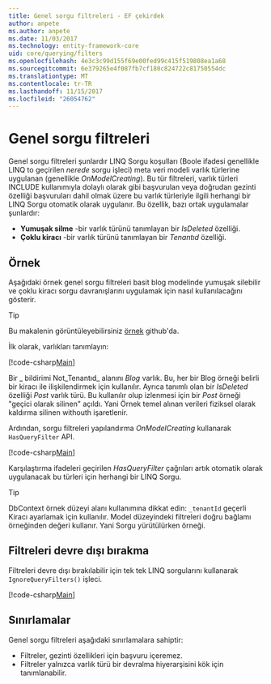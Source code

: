 ```yaml
---
title: Genel sorgu filtreleri - EF çekirdek
author: anpete
ms.author: anpete
ms.date: 11/03/2017
ms.technology: entity-framework-core
uid: core/querying/filters
ms.openlocfilehash: 4e3c3c99d155f69e00fed99c415f519808ea1a68
ms.sourcegitcommit: 6e379265e4f087fb7cf180c824722c81750554dc
ms.translationtype: MT
ms.contentlocale: tr-TR
ms.lasthandoff: 11/15/2017
ms.locfileid: "26054762"
---
```

# <a name="global-query-filters"></a>Genel sorgu filtreleri

Genel sorgu filtreleri şunlardır LINQ Sorgu koşulları (Boole ifadesi genellikle LINQ to geçirilen *nerede* sorgu işleci) meta veri modeli varlık türlerine uygulanan (genellikle *OnModelCreating*). Bu tür filtreleri, varlık türleri INCLUDE kullanımıyla dolaylı olarak gibi başvurulan veya doğrudan gezinti özelliği başvuruları dahil olmak üzere bu varlık türleriyle ilgili herhangi bir LINQ Sorgu otomatik olarak uygulanır. Bu özellik, bazı ortak uygulamalar şunlardır:

* **Yumuşak silme** -bir varlık türünü tanımlayan bir *IsDeleted* özelliği.
* **Çoklu kiracı** -bir varlık türünü tanımlayan bir *Tenantıd* özelliği.

## <a name="example"></a>Örnek

Aşağıdaki örnek genel sorgu filtreleri basit blog modelinde yumuşak silebilir ve çoklu kiracı sorgu davranışlarını uygulamak için nasıl kullanılacağını gösterir.

> [!TIP]
> Bu makalenin görüntüleyebilirsiniz [örnek](https://github.com/aspnet/EntityFrameworkCore/tree/dev/samples/QueryFilters) github'da.

İlk olarak, varlıkları tanımlayın:

[!code-csharp[Main](../../../efcore-dev/samples/QueryFilters/Program.cs#Entities)]

Bir _ bildirimi Not_Tenantıd_ alanını _Blog_ varlık. Bu, her bir Blog örneği belirli bir kiracı ile ilişkilendirmek için kullanılır. Ayrıca tanımlı olan bir _IsDeleted_ özelliği _Post_ varlık türü. Bu kullanılır olup izlenmesi için bir _Post_ örneği "geçici olarak silinen" açıldı. Yani Örnek temel alınan verileri fiziksel olarak kaldırma silinen withouth işaretlenir.

Ardından, sorgu filtreleri yapılandırma _OnModelCreating_ kullanarak ```HasQueryFilter``` API.

[!code-csharp[Main](../../../efcore-dev/samples/QueryFilters/Program.cs#Configuration)]

Karşılaştırma ifadeleri geçirilen _HasQueryFilter_ çağrıları artık otomatik olarak uygulanacak bu türleri için herhangi bir LINQ Sorgu.

> [!TIP]
> DbContext örnek düzeyi alanı kullanımına dikkat edin: ```_tenantId``` geçerli Kiracı ayarlamak için kullanılır. Model düzeyindeki filtreleri doğru bağlamı örneğinden değeri kullanır. Yani Sorgu yürütülürken örneği.

## <a name="disabling-filters"></a>Filtreleri devre dışı bırakma

Filtreleri devre dışı bırakılabilir için tek tek LINQ sorgularını kullanarak ```IgnoreQueryFilters()``` işleci.

[!code-csharp[Main](../../../efcore-dev/samples/QueryFilters/Program.cs#IgnoreFilters)]

## <a name="limitations"></a>Sınırlamalar

Genel sorgu filtreleri aşağıdaki sınırlamalara sahiptir:

* Filtreler, gezinti özellikleri için başvuru içeremez.
* Filtreler yalnızca varlık türü bir devralma hiyerarşisini kök için tanımlanabilir.
